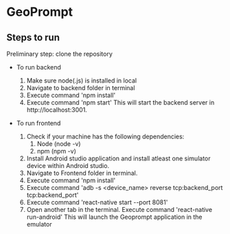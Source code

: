 # GeoPrompt

## Steps to run

Preliminary step: clone the repository

- To run backend
  1. Make sure node(.js) is installed in local
  2. Navigate to backend folder in terminal
  3. Execute command 'npm install'
  4. Execute command 'npm start'
     This will start the backend server in http://localhost:3001.
     
- To run frontend
  1. Check if your machine has the following dependencies:
      1. Node (node -v)
      2. npm (npm -v)
  2. Install Android studio application and install atleast one simulator device within Android studio.
  3. Navigate to Frontend folder in terminal.
  4. Execute command 'npm install'
  5. Execute command 'adb -s <device_name> reverse tcp:backend_port tcp:backend_port'
  6. Execute command 'react-native start --port 8081'
  7. Open another tab in the terminal. Execute command 'react-native run-android'
     This will launch the Geoprompt application in the emulator
 
